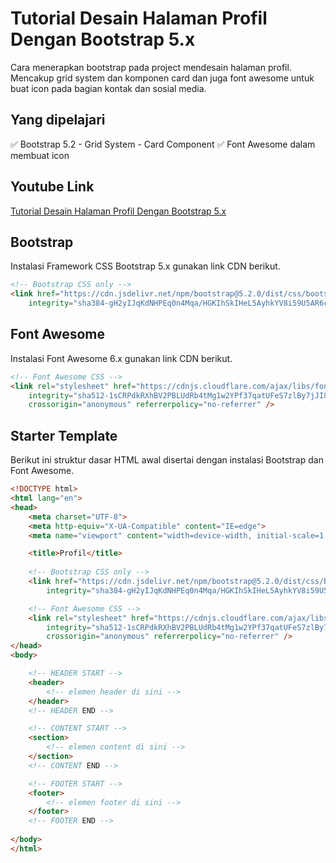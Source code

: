 # Tutorial Desain Halaman Profil Dengan Bootstrap 5.x

Cara menerapkan bootstrap pada project mendesain halaman profil. Mencakup grid system dan komponen card dan juga font awesome untuk buat icon pada bagian kontak dan sosial media.

## Yang dipelajari

✅ Bootstrap 5.2
    - Grid System
    - Card Component
✅ Font Awesome dalam membuat icon

## Youtube Link

[Tutorial Desain Halaman Profil Dengan Bootstrap 5.x
](https://youtu.be/ZA3DX0DtmXA)

## Bootstrap

Instalasi Framework CSS Bootstrap 5.x gunakan link CDN berikut.

```html
<!-- Bootstrap CSS only -->
<link href="https://cdn.jsdelivr.net/npm/bootstrap@5.2.0/dist/css/bootstrap.min.css" rel="stylesheet"
    integrity="sha384-gH2yIJqKdNHPEq0n4Mqa/HGKIhSkIHeL5AyhkYV8i59U5AR6csBvApHHNl/vI1Bx" crossorigin="anonymous">
```

## Font Awesome

Instalasi Font Awesome 6.x gunakan link CDN berikut.

```html
<!-- Font Awesome CSS -->
<link rel="stylesheet" href="https://cdnjs.cloudflare.com/ajax/libs/font-awesome/6.1.2/css/all.min.css"
    integrity="sha512-1sCRPdkRXhBV2PBLUdRb4tMg1w2YPf37qatUFeS7zlBy7jJI8Lf4VHwWfZZfpXtYSLy85pkm9GaYVYMfw5BC1A=="
    crossorigin="anonymous" referrerpolicy="no-referrer" />
```

## Starter Template

Berikut ini struktur dasar HTML awal disertai dengan instalasi  Bootstrap dan Font Awesome.

```html
<!DOCTYPE html>
<html lang="en">
<head>
    <meta charset="UTF-8">
    <meta http-equiv="X-UA-Compatible" content="IE=edge">
    <meta name="viewport" content="width=device-width, initial-scale=1.0">

    <title>Profil</title>
    
    <!-- Bootstrap CSS only -->
    <link href="https://cdn.jsdelivr.net/npm/bootstrap@5.2.0/dist/css/bootstrap.min.css" rel="stylesheet"
        integrity="sha384-gH2yIJqKdNHPEq0n4Mqa/HGKIhSkIHeL5AyhkYV8i59U5AR6csBvApHHNl/vI1Bx" crossorigin="anonymous">

    <!-- Font Awesome CSS -->
    <link rel="stylesheet" href="https://cdnjs.cloudflare.com/ajax/libs/font-awesome/6.1.2/css/all.min.css"
        integrity="sha512-1sCRPdkRXhBV2PBLUdRb4tMg1w2YPf37qatUFeS7zlBy7jJI8Lf4VHwWfZZfpXtYSLy85pkm9GaYVYMfw5BC1A=="
        crossorigin="anonymous" referrerpolicy="no-referrer" />
</head>
<body>

    <!-- HEADER START -->
    <header>
        <!-- elemen header di sini -->
    </header>
    <!-- HEADER END -->

    <!-- CONTENT START -->
    <section>
        <!-- elemen content di sini -->
    </section>
    <!-- CONTENT END -->

    <!-- FOOTER START -->
    <footer>
        <!-- elemen footer di sini -->
    </footer>
    <!-- FOOTER END -->
    
</body>
</html>

```